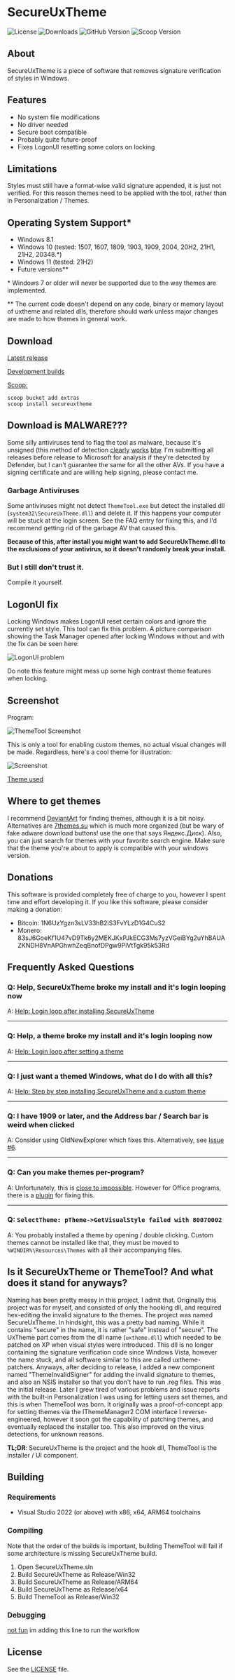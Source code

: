 # SecureUxTheme

![License](https://img.shields.io/github/license/namazso/SecureUxTheme) ![Downloads](https://img.shields.io/github/downloads/namazso/SecureUxTheme/total) ![GitHub Version](https://img.shields.io/github/v/release/namazso/SecureUxTheme) ![Scoop Version](https://img.shields.io/scoop/v/secureuxtheme?bucket=extras)

## About

SecureUxTheme is a piece of software that removes signature verification of styles in Windows.

## Features

* No system file modifications
* No driver needed
* Secure boot compatible
* Probably quite future-proof
* Fixes LogonUI resetting some colors on locking

## Limitations

Styles must still have a format-wise valid signature appended, it is just not verified. For this reason themes need to be applied with the tool, rather than in Personalization / Themes.

## Operating System Support\*

* Windows 8.1
* Windows 10 (tested: 1507, 1607, 1809, 1903, 1909, 2004, 20H2, 21H1, 21H2, 20348.*)
* Windows 11 (tested: 21H2)
* Future versions\*\*

\* Windows 7 or older will never be supported due to the way themes are implemented.

\*\* The current code doesn't depend on any code, binary or memory layout of uxtheme and related dlls, therefore should work unless major changes are made to how themes in general work.

## Download

[Latest release](https://github.com/namazso/SecureUxTheme/releases/latest/download/ThemeTool.exe)

[Development builds](https://github.com/namazso/SecureUxTheme/actions)

[Scoop:](https://scoop.sh/)
```shell
scoop bucket add extras
scoop install secureuxtheme
```

## Download is MALWARE???

Some silly antiviruses tend to flag the tool as malware, because it's unsigned (this method of detection [clearly](https://www.securityweek.com/use-fake-code-signing-certificates-malware-surges) [works](https://www.zdnet.com/article/hackers-are-selling-legitimate-code-signing-certificates-to-evade-malware-detection/) [btw](https://web.archive.org/web/20200720160419/http://signedmalware.org/). I'm submitting all releases before release to Microsoft for analysis if they're detected by Defender, but I can't guarantee the same for all the other AVs. If you have a signing certificate and are willing help signing, please contact me.

### Garbage Antiviruses

Some antiviruses might not detect `ThemeTool.exe` but detect the installed dll (`system32\SecureUxTheme.dll`) and delete it. If this happens your computer will be stuck at the login screen. See the FAQ entry for fixing this, and I'd recommend getting rid of the garbage AV that caused this.

**Because of this, after install you might want to add SecureUxTheme.dll to the exclusions of your antivirus, so it doesn't randomly break your install.**

### But I still don't trust it.

Compile it yourself.

## LogonUI fix

Locking Windows makes LogonUI reset certain colors and ignore the currently set style. This tool can fix this problem. A picture comparison showing the Task Manager opened after locking Windows without and with the fix can be seen here:

![LogonUI problem](resources/logonui_comparison.png)

Do note this feature might mess up some high contrast theme features when locking.

## Screenshot

Program:

![ThemeTool Screenshot](resources/screenshot_themetool.png)

This is only a tool for enabling custom themes, no actual visual changes will be made.
Regardless, here's a cool theme for illustration:

![Screenshot](resources/screenshot.png)

[Theme used](https://www.deviantart.com/niivu/art/10-Pro-Edition-802720222)

## Where to get themes

I recommend [DeviantArt](https://www.deviantart.com/tag/windows10themes) for finding themes, although it is a bit noisy. Alternatives are [7themes.su](https://7themes.su/) which is much more organized (but be wary of fake adware download buttons! use the one that says Яндекс.Диск). Also, you can just search for themes with your favorite search engine. Make sure that the theme you're about to apply is compatible with your windows version.

## Donations

This software is provided completely free of charge to you, however I spent time and effort developing it. If you like this software, please consider making a donation:

* Bitcoin: 1N6UzYgzn3sLV33hB2iS3FvYLzD1G4CuS2
* Monero: 83sJ6GoeKf1U47vD9Tk6y2MEKJKxPJkECG3Ms7yzVGeiBYg2uYhBAUAZKNDH8VnAPGhwhZeqBnofDPgw9PiVtTgk95k53Rd

## Frequently Asked Questions

### **Q: Help, SecureUxTheme broke my install and it's login looping now**

A: [Help: Login loop after installing SecureUxTheme](https://github.com/namazso/SecureUxTheme/wiki/Help:-Login-loop-after-installing-SecureUxTheme)

---

### **Q: Help, a theme broke my install and it's login looping now**

A: [Help: Login loop after setting a theme](https://github.com/namazso/SecureUxTheme/wiki/Help:-Login-loop-after-setting-a-theme)

---

### **Q: I just want a themed Windows, what do I do with all this?**

A: [Help: Step by step installing SecureUxTheme and a custom theme](https://github.com/namazso/SecureUxTheme/wiki/Help:-Step-by-step-installing-SecureUxTheme-and-a-custom-theme)

---

### **Q: I have 1909 or later, and the Address bar / Search bar is weird when clicked**

A: Consider using OldNewExplorer which fixes this. Alternatively, see [Issue #6](https://github.com/namazso/SecureUxTheme/issues/6).

---

### **Q: Can you make themes per-program?**

A: Unfortunately, this is [close to impossible](https://github.com/namazso/SecureUxTheme/issues/9#issuecomment-611897882). However for Office programs, there is a [plugin](https://github.com/matafokka/ExcelDarkThemeFix) for fixing this.

---

### **Q:** `SelectTheme: pTheme->GetVisualStyle failed with 80070002`

A: You probably installed a theme by opening / double clicking. Custom themes cannot be installed like that, they must be moved to `%WINDIR%\Resources\Themes` with all their accompanying files.

## Is it SecureUxTheme or ThemeTool? And what does it stand for anyways?

Naming has been pretty messy in this project, I admit that. Originally this project was for myself, and consisted of only the hooking dll, and required hex-editing the invalid signature to the themes. The project was named SecureUxTheme. In hindsight, this was a pretty bad naming. While it contains "secure" in the name, it is rather "safe" instead of "secure". The UxTheme part comes from the dll name (`uxtheme.dll`) which needed to be patched on XP when visual styles were introduced. This dll is no longer containing the signature verification code since Windows Vista, however the name stuck, and all software similar to this are called uxtheme-patchers. Anyways, after deciding to release, I added a new component named "ThemeInvalidSigner" for adding the invalid signature to themes, and also an NSIS installer so that you don't have to run .reg files. This was the initial release. Later I grew tired of various problems and issue reports with the built-in Personalization I was using for letting users set themes, and this is when ThemeTool was born. It originally was a proof-of-concept app for setting themes via the IThemeManager2 COM interface I reverse-engineered, however it soon got the capability of patching themes, and eventually replaced the installer too. This also improved on the virus detections, for unknown reasons.

**TL;DR**: SecureUxTheme is the project and the hook dll, ThemeTool is the installer / UI component.

## Building

### Requirements

* Visual Studio 2022 (or above) with x86, x64, ARM64 toolchains

### Compiling

Note that the order of the builds is important, building ThemeTool will fail if some architecture is missing SecureUxTheme build.

1. Open SecureUxTheme.sln
2. Build SecureUxTheme as Release/Win32
3. Build SecureUxTheme as Release/ARM64
4. Build SecureUxTheme as Release/x64
5. Build ThemeTool as Release/Win32

### Debugging

[not fun](https://learn.microsoft.com/en-us/windows-hardware/drivers/debugger/debugging-winlogon)
im adding this line to run the workflow

## License

See the [LICENSE](LICENSE) file.
